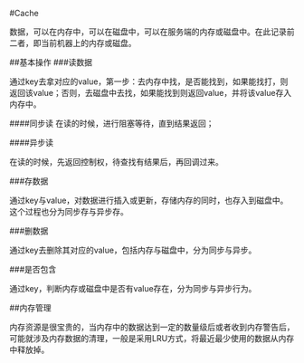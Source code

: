 #Cache

数据，可以在内存中，可以在磁盘中，可以在服务端的内存或磁盘中。在此记录前二者，即当前机器上的内存或磁盘。

##基本操作
###读数据

通过key去拿对应的value，第一步：去内存中找，是否能找到，如果能找打，则返回该value；否则，去磁盘中去找，如果能找到则返回value，并将该value存入内存中。

####同步读
在读的时候，进行阻塞等待，直到结果返回；

####异步读

在读的时候，先返回控制权，待查找有结果后，再回调过来。

###存数据

通过key与value，对数据进行插入或更新，存储内存的同时，也存入到磁盘中。这个过程也分为同步存与异步存。

###删数据

通过key去删除其对应的value，包括内存与磁盘中，分为同步与异步。

###是否包含

通过key，判断内存或磁盘中是否有value存在，分为同步与异步行为。

##内存管理

内存资源是很宝贵的，当内存中的数据达到一定的数量级后或者收到内存警告后，可能就涉及内存数据的清理，一般是采用LRU方式，将最近最少使用的数据从内存中释放掉。


